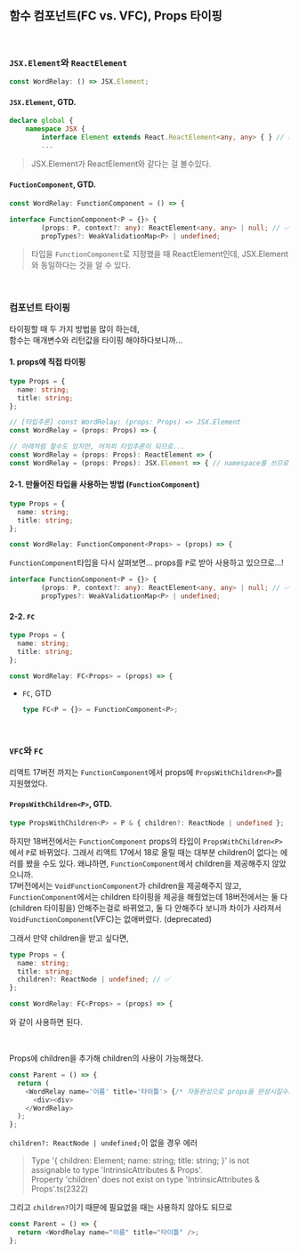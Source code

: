 ## 함수 컴포넌트(FC vs. VFC), Props 타이핑

<br />

### `JSX.Element`와 `ReactElement`

```ts
const WordRelay: () => JSX.Element;
```

#### `JSX.Element`, GTD.

```ts
declare global {
    namespace JSX {
        interface Element extends React.ReactElement<any, any> { } // ✅ ReactElement구나 👀
        ...
```

> JSX.Element가 ReactElement와 같다는 걸 볼수있다.

#### `FuctionComponent`, GTD.

```ts
const WordRelay: FunctionComponent = () => {
```

```ts
interface FunctionComponent<P = {}> {
        (props: P, context?: any): ReactElement<any, any> | null; // ✅
        propTypes?: WeakValidationMap<P> | undefined;
```

> 타입을 `FunctionComponent`로 지정했을 때 ReactElement인데, JSX.Element와 동일하다는 것을 알 수 있다.

<br />

### 컴포넌트 타이핑

타이핑할 때 두 가지 방법을 많이 하는데,<br />
함수는 매개변수와 리턴값을 타이핑 해야하다보니까...

#### 1. props에 직접 타이핑

```ts
type Props = {
  name: string;
  title: string;
};

// [타입추론] const WordRelay: (props: Props) => JSX.Element
const WordRelay = (props: Props) => {

// 아래처럼 할수도 있지만, 어차피 타입추론이 되므로...
const WordRelay = (props: Props): ReactElement => {
const WordRelay = (props: Props): JSX.Element => { // namespace를 쓰므로 import 안 해도 된다.
```

#### 2-1. 만들어진 타입을 사용하는 방법 (`FunctionComponent`)

```ts
type Props = {
  name: string;
  title: string;
};

const WordRelay: FunctionComponent<Props> = (props) => {
```

`FunctionComponent`타입을 다시 살펴보면... props를 `P`로 받아 사용하고 있으므로...!

```ts
interface FunctionComponent<P = {}> {
        (props: P, context?: any): ReactElement<any, any> | null; // ✅
        propTypes?: WeakValidationMap<P> | undefined;
```

#### 2-2. `FC`

```ts
type Props = {
  name: string;
  title: string;
};

const WordRelay: FC<Props> = (props) => {
```

- `FC`, GTD

  ```ts
  type FC<P = {}> = FunctionComponent<P>;
  ```

<br />

### `VFC`와 `FC`

리액트 17버전 까지는 `FunctionComponent`에서 props에 `PropsWithChildren<P>`를 지원했었다.

#### `PropsWithChildren<P>`, GTD.

```ts
type PropsWithChildren<P> = P & { children?: ReactNode | undefined };
```

하지만 18버전에서는 `FunctionComponent` props의 타입이 `PropsWithChildren<P>`에서 `P`로 바뀌었다. 그래서 리액트 17에서 18로 올릴 때는 대부분 children이 없다는 에러를 봤을 수도 있다. 왜냐하면, `FunctionComponent`에서 children을 제공해주지 않았으니까.<br />
17버전에서는 `VoidFunctionComponent`가 children을 제공해주지 않고, `FunctionComponent`에서는 children 타이핑을 제공을 해줬었는데 18버전에서는 둘 다 (children 타이핑을) 안해주는걸로 바뀌었고, 둘 다 안해주다 보니까 차이가 사라져서 `VoidFunctionComponent`(VFC)는 없애버렸다. (deprecated)<br />

그래서 만약 children을 받고 싶다면,

```ts
type Props = {
  name: string;
  title: string;
  children?: ReactNode | undefined; // ✅
};

const WordRelay: FC<Props> = (props) => {
```

와 같이 사용하면 된다.

<br />

Props에 children을 추가해 children의 사용이 가능해졌다.

```ts
const Parent = () => {
  return (
    <WordRelay name='이름' title='타이틀'> {/* 자동완성으로 props을 완성시킬수도 있다. */}
      <div><div>
    </WordRelay>
  );
};
```

`children?: ReactNode | undefined;`이 없을 경우 에러

> Type '{ children: Element; name: string; title: string; }' is not assignable to type 'IntrinsicAttributes & Props'.<br />
> Property 'children' does not exist on type 'IntrinsicAttributes & Props'.ts(2322)

그리고 `children?`이기 때문에 필요없을 때는 사용하지 않아도 되므로

```ts
const Parent = () => {
  return <WordRelay name="이름" title="타이틀" />;
};
```
